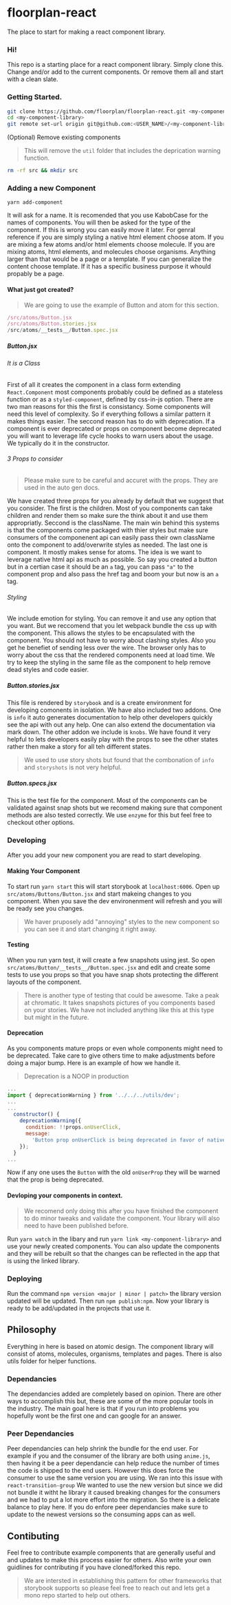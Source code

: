 # floorplan-react
The place to start for making a react component library.


### Hi!

This repo is a starting place for a react component library. Simply clone this. Change and/or add to the current components. Or remove them all and start with a clean slate.

### Getting Started.

```sh
git clone https://github.com/floorplan/floorplan-react.git <my-component-library>
cd <my-component-library>
git remote set-url origin git@github.com:<USER_NAME>/<my-component-library>.git
```
(Optional) Remove existing components
> This will remove the `util` folder that includes the deprication warning function.
```sh
rm -rf src && mkdir src
```

### Adding a new Component
```
yarn add-component
```
It will ask for a name. It is recomended that you use KabobCase for the names of components. You will then be asked for the type of the component. If this is wrong you can easily move it later. For genral reference if you are simply styling a native html element choose atom. If you are mixing a few atoms and/or html elements choose molecule. If you are mixing atoms, html elements, and molecules choose organisms. Anything larger than that would be a page or a template. If you can generalize the content choose template. If it has a specific business purpose it whould propably be a page.

#### What just got created?
> We are going to use the example of Button and atom for this section.
```js
/src/atoms/Button.jsx
/src/atoms/Button.stories.jsx
/src/atoms/__tests__/Button.spec.jsx
```
##### Button.jsx
###### It is a Class
First of all it creates the component in a class form extending `React.Component` most components probably could be defined as a stateless function or as a `styled-component`, defined by css-in-js option. There are two man reasons for this the first is consistancy. Some components will need this level of complexity. So if everything follows a similar pattern it makes things easier. The seccond reason has to do with deprecation. If a component is ever deprecated or props on component become deprecated you will want to leverage life cycle hooks to warn users about the usage. We typically do it in the constructor. 
###### 3 Props to consider
> Please make sure to be careful and accuret with the props. They are used in the auto gen docs.

We have created three props for you already by default that we suggest that you consider. The first is the children. Most of you components can take children and render them so make sure the think about it and use them appropriatly. Seccond is the className. The main win behind this systems is that the components come packaged with thier styles but make sure consumers of the componenent api can easily pass their own className onto the component to add/overwrite styles as needed. The last one is component. It mostly makes sense for atoms. The idea is we want to leverage native html api as much as possible. So say you created a button but in a certian case it should be an `a` tag, you can pass `"a"` to the component prop and also pass the href tag and boom your but now is an `a` tag.

###### Styling
We include emotion for styling. You can remove it and use any option that you want. But we reccomend that you let webpack bundle the css up with the component. This allows the styles to be encapsulated with the component. You should not have to worry about clashing styles. Also you get he benefiet of sending less over the wire. The browser only has to worry about the css that the rendered components need at load time. We try to keep the styling in the same file as the component to help remove dead styles and code easier.

##### Button.stories.jsx
This file is rendered by `storybook` and is a create environment for developing comonents in isolation. We have also included two addons. One is `info` it auto generates documentation to help other developers quickly see the api with out any help. One can also extend the documentation via mark down. The other addon we include is `knobs`. We have found it very helpful to lets developers easily play with the props to see the other states rather then make a story for all teh different states. 

> We used to use story shots but found that the combonation of `info` and `storyshots` is not very helpful.

##### Button.specs.jsx

This is the test file for the component. Most of the components can be validated against snap shots but we recomend making sure that component methods are also tested correctly. We use `enzyme` for this but feel free to checkout other options.

### Developing
After you add your new component you are read to start developing. 

#### Making Your Component
To start run `yarn start` this will start storybook at `localhost:6006`.
Open up `src/atoms/Buttons/Button.jsx` and start makeing changes to you component. When you save the dev environenment will refresh and you will be ready see you changes.

> We haver pruposely add "annoying" styles to the new component so you can see it and start changing it right away.

#### Testing
When you run yarn test, it will create a few snapshots using jest. So open `src/atoms/Button/__tests__/Button.spec.jsx` and edit and create some tests to use you props so that you have snap shots protecting the different layouts of the component.

> There is another type of testing that could be awesome. Take a peak at chromatic. It takes snapshots pictures of you components based on your stories. We have not included anything like this at this type but might in the future.

#### Deprecation
As you components mature props or even whole components might need to be deprecated. Take care to give others time to make adjustments before doing a major bump. Here is an example of how we handle it.

> Deprecation is a NOOP in production
```js
...
import { deprecationWarning } from '../../../utils/dev';
...
...
  constructor() {
    deprecationWarning({
      condition: !!props.onUserClick,
      message:
        'Button prop onUserClick is being deprecated in favor of native onClick',
    });
  }
...
```
Now if any one uses the `Button` with the old `onUserProp` they will be warned that the prop is being deprecated.

#### Devloping your components in context.
> We recomend only doing this after you have finished the component to do minor tweaks and validate the component. Your library will also need to have been published before.

Run `yarn watch` in the libary and run `yarn link <my-component-library>` and use your newly created components. You can also update the components and they will be rebuilt so that the changes can be reflected in the app that is using the linked library.


### Deploying

Run the command `npm version <major | minor | patch>` the library version updated will be updated. Then run `npm publish:npm`. Now your library is ready to be add/updated in the projects that use it. 


## Philosophy

Everything in here is based on atomic design. The component library will consist of atoms, molecules, organisms, templates and pages. There is also utils folder for helper functions.

### Dependancies

The dependancies added are completely based on opinion. There are other ways to accomplish this but, these are some of the more popular tools in the industry. The main goal here is that if you run into problems you hopefully wont be the first one and can google for an answer.

### Peer Dependancies

Peer dependancies can help shrink the bundle for the end user. For example if you and the consumer of the library are both using `anime.js`, then having it be a peer dependancie can help reduce the number of times the code is shipped to the end users. However this does force the consumer to use the same version you are using. We ran into this issue with `react-transition-group` We wanted to use the new version but since we did not bundle it witht he library it caused breaking changes for the consumers and we had to put a lot more effort into the migration. So there is a delicate balance to play here. If you do enfore peer dependancies make sure to update to the newest versions so the consuming apps can as well.

## Contibuting

Feel free to contribute example components that are generally useful and and updates to make this process easier for others. Also write your own guidlines for contributing if you have cloned/forked this repo.

 > We are intersted in establishing this pattern for other frameworks that storybook supports so please feel free to reach out and lets get a mono repo started to help out others.
